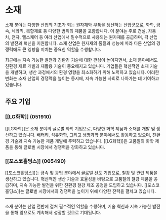 # 소재

소재 분야는 다양한 산업의 기초가 되는 원자재와 부품을 생산하는 산업군으로, 화학, 금속, 세라믹, 복합재료 등 다양한 범위의 제품을 포함합니다. 이 분야는 주로 건설, 자동차, 전자, 헬스케어 등 여러 산업에서 필수적으로 사용되는 원자재를 공급하며, 각 산업의 발전과 혁신을 지원합니다. 소재 산업은 원자재의 품질과 성능에 따라 다른 산업의 경쟁력에도 큰 영향을 미치는 중요한 역할을 수행합니다.

최근에는 지속 가능한 발전과 친환경 기술에 대한 관심이 높아지면서, 소재 분야에서도 친환경 재료 개발과 재활용 기술이 중요해지고 있습니다. 기업들은 혁신적인 소재 기술을 개발하고, 생산 과정에서의 환경 영향을 최소화하기 위해 노력하고 있습니다. 이러한 변화는 소재 산업의 경쟁력을 높이는 동시에, 지속 가능한 사회로 나아가는 데 기여하고 있습니다.

## 주요 기업

### [[LG화학]] (051910)
[[LG화학]]은 소재 분야의 글로벌 화학 기업으로, 다양한 화학 제품과 소재를 개발 및 생산하고 있습니다. 배터리, 석유화학, 그리고 생명과학 분야에서도 활동하고 있으며, 친환경 기술과 지속 가능한 제품 개발에 주력하고 있습니다. [[LG화학]]은 고품질의 화학 제품을 통해 글로벌 시장에서 경쟁력을 강화하고 있습니다.

### [[포스코홀딩스]] (005490)
[[포스코홀딩스]]는 금속 및 광업 분야에서 글로벌 선도 기업으로, 철강 및 관련 제품을 생산하고 있습니다. 혁신적인 생산 기술과 효율성을 바탕으로 고품질의 철강 제품을 공급하며, 지속 가능한 발전을 위한 친환경 철강 제조 공정을 도입하고 있습니다. [[포스코홀딩스]]는 글로벌 시장에서의 경쟁력을 높이기 위해 다양한 전략을 펼치고 있습니다.

---

소재 분야는 산업 전반에 걸쳐 필수적인 역할을 수행하며, 기술 혁신과 지속 가능한 발전을 통해 앞으로도 계속해서 성장할 것으로 기대됩니다.